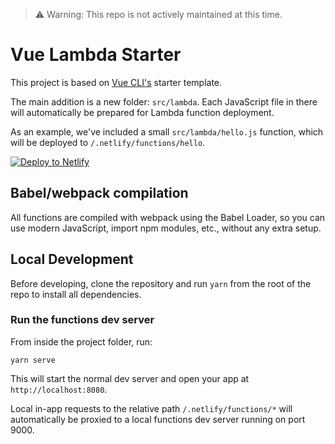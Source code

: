 > ⚠️ Warning: This repo is not actively maintained at this time.

# Vue Lambda Starter

This project is based on [Vue CLI's](https://github.com/vuejs/vue-cli) starter template.

The main addition is a new folder: `src/lambda`. Each JavaScript file in there will automatically be prepared for Lambda function deployment.

As an example, we've included a small `src/lambda/hello.js` function, which will be deployed to `/.netlify/functions/hello`.

[![Deploy to Netlify](https://www.netlify.com/img/deploy/button.svg)](https://app.netlify.com/start/deploy?repository=https://github.com/netlify/vue-lambda-starter)

## Babel/webpack compilation

All functions are compiled with webpack using the Babel Loader, so you can use modern JavaScript, import npm modules, etc., without any extra setup.

## Local Development

Before developing, clone the repository and run `yarn` from the root of the repo to install all dependencies.

### Run the functions dev server

From inside the project folder, run:

```
yarn serve
```

This will start the normal dev server and open your app at `http://localhost:8080`.

Local in-app requests to the relative path `/.netlify/functions/*` will automatically be proxied to a local functions dev server running on port 9000.

